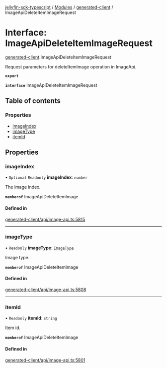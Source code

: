 [jellyfin-sdk-typescript](../README.md) / [Modules](../modules.md) / [generated-client](../modules/generated_client.md) / ImageApiDeleteItemImageRequest

# Interface: ImageApiDeleteItemImageRequest

[generated-client](../modules/generated_client.md).ImageApiDeleteItemImageRequest

Request parameters for deleteItemImage operation in ImageApi.

**`export`**

**`interface`** ImageApiDeleteItemImageRequest

## Table of contents

### Properties

- [imageIndex](generated_client.ImageApiDeleteItemImageRequest.md#imageindex)
- [imageType](generated_client.ImageApiDeleteItemImageRequest.md#imagetype)
- [itemId](generated_client.ImageApiDeleteItemImageRequest.md#itemid)

## Properties

### imageIndex

• `Optional` `Readonly` **imageIndex**: `number`

The image index.

**`memberof`** ImageApiDeleteItemImage

#### Defined in

[generated-client/api/image-api.ts:5815](https://github.com/thornbill/jellyfin-sdk-typescript/blob/644c849/src/generated-client/api/image-api.ts#L5815)

___

### imageType

• `Readonly` **imageType**: [`ImageType`](../enums/generated_client.ImageType.md)

Image type.

**`memberof`** ImageApiDeleteItemImage

#### Defined in

[generated-client/api/image-api.ts:5808](https://github.com/thornbill/jellyfin-sdk-typescript/blob/644c849/src/generated-client/api/image-api.ts#L5808)

___

### itemId

• `Readonly` **itemId**: `string`

Item id.

**`memberof`** ImageApiDeleteItemImage

#### Defined in

[generated-client/api/image-api.ts:5801](https://github.com/thornbill/jellyfin-sdk-typescript/blob/644c849/src/generated-client/api/image-api.ts#L5801)
